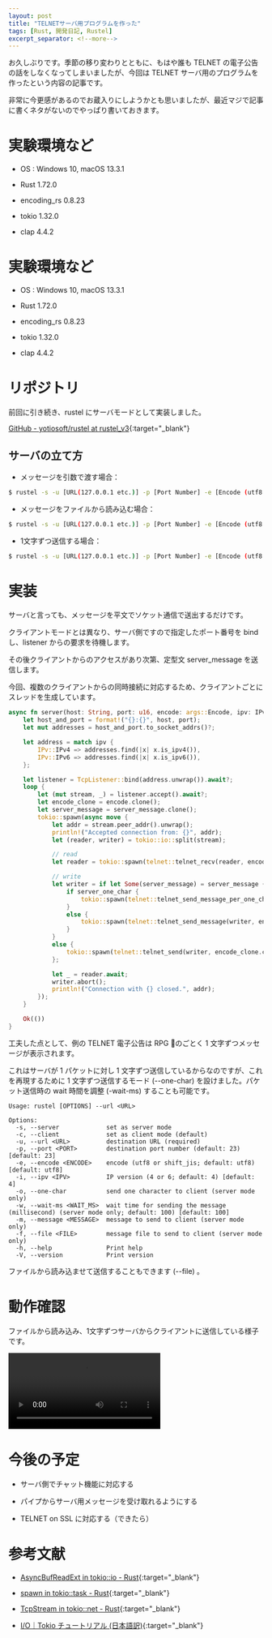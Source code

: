```yaml
---
layout: post
title: "TELNETサーバ用プログラムを作った"
tags: [Rust, 開発日記, Rustel]
excerpt_separator: <!--more-->
---
```


お久しぶりです。季節の移り変わりとともに、もはや誰も TELNET の電子公告の話をしなくなってしまいましたが、今回は TELNET サーバ用のプログラムを作ったという内容の記事です。

非常に今更感があるのでお蔵入りにしようかとも思いましたが、最近マジで記事に書くネタがないのでやっぱり書いておきます。

<!--more-->

# 実験環境など

- OS : Windows 10, macOS 13.3.1

- Rust 1.72.0

- encoding_rs 0.8.23

- tokio 1.32.0

- clap 4.4.2

# 実験環境など

- OS : Windows 10, macOS 13.3.1

- Rust 1.72.0

- encoding_rs 0.8.23

- tokio 1.32.0

- clap 4.4.2

# リポジトリ

前回に引き続き、rustel にサーバモードとして実装しました。

[GitHub - yotiosoft/rustel at rustel_v3](https://github.com/yotiosoft/rustel/tree/rustel_v3){:target="_blank"}

## サーバの立て方

- メッセージを引数で渡す場合：

```bash
$ rustel -s -u [URL(127.0.0.1 etc.)] -p [Port Number] -e [Encode (utf8 or sjis)] -m [message]
```

- メッセージをファイルから読み込む場合：

```bash
$ rustel -s -u [URL(127.0.0.1 etc.)] -p [Port Number] -e [Encode (utf8 or sjis)] -f [filepath]
```

- 1文字ずつ送信する場合：

```bash
$ rustel -s -u [URL(127.0.0.1 etc.)] -p [Port Number] -e [Encode (utf8 or sjis)] -f [filepath] -o
```

# 実装

サーバと言っても、メッセージを平文でソケット通信で送出するだけです。

クライアントモードとは異なり、サーバ側ですので指定したポート番号を bind し、listener からの要求を待機します。

その後クライアントからのアクセスがあり次第、定型文 server_message を送信します。

今回、複数のクライアントからの同時接続に対応するため、クライアントごとにスレッドを生成しています。

```rust
async fn server(host: String, port: u16, encode: args::Encode, ipv: IPv, server_one_char: bool, server_message: Option<String>, wait_ms: u64) -> Result<(), std::io::Error> {
    let host_and_port = format!("{}:{}", host, port);
    let mut addresses = host_and_port.to_socket_addrs()?;

    let address = match ipv {
        IPv::IPv4 => addresses.find(|x| x.is_ipv4()),
        IPv::IPv6 => addresses.find(|x| x.is_ipv6()),
    };

    let listener = TcpListener::bind(address.unwrap()).await?;
    loop {
        let (mut stream, _) = listener.accept().await?;
        let encode_clone = encode.clone();
        let server_message = server_message.clone();
        tokio::spawn(async move {
            let addr = stream.peer_addr().unwrap();
            println!("Accepted connection from: {}", addr);
            let (reader, writer) = tokio::io::split(stream);

            // read
            let reader = tokio::spawn(telnet::telnet_recv(reader, encode_clone.clone()));

            // write
            let writer = if let Some(server_message) = server_message {
                if server_one_char {
                    tokio::spawn(telnet::telnet_send_message_per_one_char(writer, encode_clone.clone(), server_message, wait_ms))
                }
                else {
                    tokio::spawn(telnet::telnet_send_message(writer, encode_clone.clone(), server_message))
                }
            }
            else {
                tokio::spawn(telnet::telnet_send(writer, encode_clone.clone()))
            };

            let _ = reader.await;
            writer.abort();
            println!("Connection with {} closed.", addr);
        });
    }

    Ok(())
}
```

工夫した点として、例の TELNET 電子公告は RPG のごとく 1 文字ずつメッセージが表示されます。

これはサーバが 1 パケットに対し 1 文字ずつ送信しているからなのですが、これを再現するために 1 文字ずつ送信するモード (--one-char) を設けました。パケット送信時の wait 時間を調整 (-wait-ms) することも可能です。

```
Usage: rustel [OPTIONS] --url <URL>

Options:
  -s, --server             set as server mode
  -c, --client             set as client mode (default)
  -u, --url <URL>          destination URL (required)
  -p, --port <PORT>        destination port number (default: 23) [default: 23]
  -e, --encode <ENCODE>    encode (utf8 or shift_jis; default: utf8) [default: utf8]
  -i, --ipv <IPV>          IP version (4 or 6; default: 4) [default: 4]
  -o, --one-char           send one character to client (server mode only)
  -w, --wait-ms <WAIT_MS>  wait time for sending the message (millisecond) (server mode only; default: 100) [default: 100]
  -m, --message <MESSAGE>  message to send to client (server mode only)
  -f, --file <FILE>        message file to send to client (server mode only)
  -h, --help               Print help
  -V, --version            Print version
```

ファイルから読み込ませて送信することもできます (--file) 。

# 動作確認

ファイルから読み込み、1文字ずつサーバからクライアントに送信している様子です。

<div>
<video src="../../../assets/img/post/2023-10-14/rustel.mp4" controls></video>
</div>

# 今後の予定

- サーバ側でチャット機能に対応する

- パイプからサーバ用メッセージを受け取れるようにする

- TELNET on SSL に対応する（できたら）

# 参考文献

- [AsyncBufReadExt in tokio::io - Rust](https://docs.rs/tokio/latest/tokio/io/trait.AsyncBufReadExt.html){:target="_blank"}

- [spawn in tokio::task - Rust](https://docs.rs/tokio/latest/tokio/task/fn.spawn.html){:target="_blank"}

- [TcpStream in tokio::net - Rust](https://docs.rs/tokio/latest/tokio/net/struct.TcpStream.html){:target="_blank"}

- [I/O｜Tokio チュートリアル (日本語訳)](https://zenn.dev/magurotuna/books/tokio-tutorial-ja/viewer/io){:target="_blank"}
